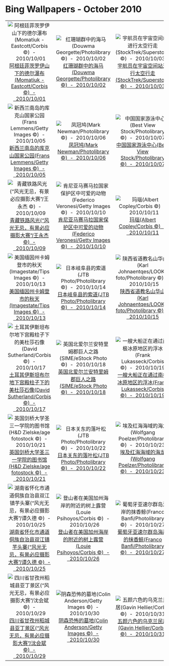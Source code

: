 # Bing Wallpapers - October 2010

| | | | |
|:-------------------------:|:-------------------------:|:-------------------------:|:-------------------------:|
| ![阿根廷菲茨罗伊山下的德尔瀑布(Momatiuk - Eastcott/Corbis ©)  -  2010/10/01](https://bing.ee123.net/img/cn/fhd/2010/10/01.jpg)[阿根廷菲茨罗伊山下的德尔瀑布(Momatiuk - Eastcott/Corbis ©)  -  2010/10/01](https://bing.ee123.net/img/cn/fhd/2010/10/01.jpg) | ![红珊瑚群中的海马(Douwma Georgette/Photolibrary ©)  -  2010/10/02](https://bing.ee123.net/img/cn/fhd/2010/10/02.jpg)[红珊瑚群中的海马(Douwma Georgette/Photolibrary ©)  -  2010/10/02](https://bing.ee123.net/img/cn/fhd/2010/10/02.jpg) | ![宇航员在宇宙空间站进行太空行走(StockTrek/Superstock ©)  -  2010/10/03](https://bing.ee123.net/img/cn/fhd/2010/10/03.jpg)[宇航员在宇宙空间站进行太空行走(StockTrek/Superstock ©)  -  2010/10/03](https://bing.ee123.net/img/cn/fhd/2010/10/03.jpg) | ![莫斯科红场上著名的大教堂(Cindy Miller Hopkins/DanitaDelimont.com ©)  -  2010/10/04](https://bing.ee123.net/img/cn/fhd/2010/10/04.jpg)[莫斯科红场上著名的大教堂(Cindy Miller Hopkins/DanitaDelimont.com ©)  -  2010/10/04](https://bing.ee123.net/img/cn/fhd/2010/10/04.jpg) |
| ![新西兰南岛的库克山国家公园(Frans Lemmens/Getty Images ©)  -  2010/10/05](https://bing.ee123.net/img/cn/fhd/2010/10/05.jpg)[新西兰南岛的库克山国家公园(Frans Lemmens/Getty Images ©)  -  2010/10/05](https://bing.ee123.net/img/cn/fhd/2010/10/05.jpg) | ![凤冠鸠(Mark Newman/Photolibrary ©)  -  2010/10/06](https://bing.ee123.net/img/cn/fhd/2010/10/06.jpg)[凤冠鸠(Mark Newman/Photolibrary ©)  -  2010/10/06](https://bing.ee123.net/img/cn/fhd/2010/10/06.jpg) | ![中国国家游泳中心(Best View Stock/Photolibrary ©)  -  2010/10/07](https://bing.ee123.net/img/cn/fhd/2010/10/07.jpg)[中国国家游泳中心(Best View Stock/Photolibrary ©)  -  2010/10/07](https://bing.ee123.net/img/cn/fhd/2010/10/07.jpg) | ![叙利亚帕尔米拉古城遗址(DEA/Photolibrary ©)  -  2010/10/08](https://bing.ee123.net/img/cn/fhd/2010/10/08.jpg)[叙利亚帕尔米拉古城遗址(DEA/Photolibrary ©)  -  2010/10/08](https://bing.ee123.net/img/cn/fhd/2010/10/08.jpg) |
| ![青藏铁路风光(“风光无忌，有景必应摄影大赛”/王永杰 ©)  -  2010/10/09](https://bing.ee123.net/img/cn/fhd/2010/10/09.jpg)[青藏铁路风光(“风光无忌，有景必应摄影大赛”/王永杰 ©)  -  2010/10/09](https://bing.ee123.net/img/cn/fhd/2010/10/09.jpg) | ![肯尼亚马赛马拉国家保护区中可爱的动物(Federico Veronesi/Getty Images ©)  -  2010/10/10](https://bing.ee123.net/img/cn/fhd/2010/10/10.jpg)[肯尼亚马赛马拉国家保护区中可爱的动物(Federico Veronesi/Getty Images ©)  -  2010/10/10](https://bing.ee123.net/img/cn/fhd/2010/10/10.jpg) | ![玛瑙(Albert Copley/Corbis ©)  -  2010/10/11](https://bing.ee123.net/img/cn/fhd/2010/10/11.jpg)[玛瑙(Albert Copley/Corbis ©)  -  2010/10/11](https://bing.ee123.net/img/cn/fhd/2010/10/11.jpg) | ![德国柏林，光之节上被装饰得五彩缤纷的勃兰登堡大门(Andreas Rentz/Getty Images ©)  -  2010/10/12](https://bing.ee123.net/img/cn/fhd/2010/10/12.jpg)[德国柏林，光之节上被装饰得五彩缤纷的勃兰登堡大门(Andreas Rentz/Getty Images ©)  -  2010/10/12](https://bing.ee123.net/img/cn/fhd/2010/10/12.jpg) |
| ![美国缅因州卡姆登市的秋天(Imagestate/Tips Images ©)  -  2010/10/13](https://bing.ee123.net/img/cn/fhd/2010/10/13.jpg)[美国缅因州卡姆登市的秋天(Imagestate/Tips Images ©)  -  2010/10/13](https://bing.ee123.net/img/cn/fhd/2010/10/13.jpg) | ![日本岐阜县的索道(JTB Photo/Photolibrary ©)  -  2010/10/14](https://bing.ee123.net/img/cn/fhd/2010/10/14.jpg)[日本岐阜县的索道(JTB Photo/Photolibrary ©)  -  2010/10/14](https://bing.ee123.net/img/cn/fhd/2010/10/14.jpg) | ![陕西省道教名山华山(Karl Johnaentqes/LOOK-foto/Photolibrary ©)  -  2010/10/15](https://bing.ee123.net/img/cn/fhd/2010/10/15.jpg)[陕西省道教名山华山(Karl Johnaentqes/LOOK-foto/Photolibrary ©)  -  2010/10/15](https://bing.ee123.net/img/cn/fhd/2010/10/15.jpg) | ![卢旺达维龙加山脉上的小麦梯田(George Steinmetz/Corbis ©)  -  2010/10/16](https://bing.ee123.net/img/cn/fhd/2010/10/16.jpg)[卢旺达维龙加山脉上的小麦梯田(George Steinmetz/Corbis ©)  -  2010/10/16](https://bing.ee123.net/img/cn/fhd/2010/10/16.jpg) |
| ![土耳其伊斯坦布尔地下宫殿柱子下的美杜莎石像(David Sutherland/Corbis ©)  -  2010/10/17](https://bing.ee123.net/img/cn/fhd/2010/10/17.jpg)[土耳其伊斯坦布尔地下宫殿柱子下的美杜莎石像(David Sutherland/Corbis ©)  -  2010/10/17](https://bing.ee123.net/img/cn/fhd/2010/10/17.jpg) | ![英国北爱尔兰安特里姆郡巨人之路(SIME/eStock Photo ©)  -  2010/10/18](https://bing.ee123.net/img/cn/fhd/2010/10/18.jpg)[英国北爱尔兰安特里姆郡巨人之路(SIME/eStock Photo ©)  -  2010/10/18](https://bing.ee123.net/img/cn/fhd/2010/10/18.jpg) | ![一艘大船正在通过南极冰原地区的浮冰(Frank Lukasseck/Corbis ©)  -  2010/10/19](https://bing.ee123.net/img/cn/fhd/2010/10/19.jpg)[一艘大船正在通过南极冰原地区的浮冰(Frank Lukasseck/Corbis ©)  -  2010/10/19](https://bing.ee123.net/img/cn/fhd/2010/10/19.jpg) | ![美国科罗拉多州圣胡安山脉(Phil Nelson/Photolibrary ©)  -  2010/10/20](https://bing.ee123.net/img/cn/fhd/2010/10/20.jpg)[美国科罗拉多州圣胡安山脉(Phil Nelson/Photolibrary ©)  -  2010/10/20](https://bing.ee123.net/img/cn/fhd/2010/10/20.jpg) |
| ![英国剑桥大学圣三一学院的图书馆(H&D Zielske/age fotostock ©)  -  2010/10/21](https://bing.ee123.net/img/cn/fhd/2010/10/21.jpg)[英国剑桥大学圣三一学院的图书馆(H&D Zielske/age fotostock ©)  -  2010/10/21](https://bing.ee123.net/img/cn/fhd/2010/10/21.jpg) | ![日本关东的落叶松(JTB Photo/Photolibrary ©)  -  2010/10/22](https://bing.ee123.net/img/cn/fhd/2010/10/22.jpg)[日本关东的落叶松(JTB Photo/Photolibrary ©)  -  2010/10/22](https://bing.ee123.net/img/cn/fhd/2010/10/22.jpg) | ![埃及红海海域的海龙(Wolfgang Poelzer/Photolibrary ©)  -  2010/10/23](https://bing.ee123.net/img/cn/fhd/2010/10/23.jpg)[埃及红海海域的海龙(Wolfgang Poelzer/Photolibrary ©)  -  2010/10/23](https://bing.ee123.net/img/cn/fhd/2010/10/23.jpg) | ![澳大利亚巴罗莎谷的葡萄园(Milton Wordley/Photolibrary ©)  -  2010/10/24](https://bing.ee123.net/img/cn/fhd/2010/10/24.jpg)[澳大利亚巴罗莎谷的葡萄园(Milton Wordley/Photolibrary ©)  -  2010/10/24](https://bing.ee123.net/img/cn/fhd/2010/10/24.jpg) |
| ![湖南省怀化市通道侗族自治县双江镇芋头寨(“风光无忌，有景必应摄影大赛”/谭久德 ©)  -  2010/10/25](https://bing.ee123.net/img/cn/fhd/2010/10/25.jpg)[湖南省怀化市通道侗族自治县双江镇芋头寨(“风光无忌，有景必应摄影大赛”/谭久德 ©)  -  2010/10/25](https://bing.ee123.net/img/cn/fhd/2010/10/25.jpg) | ![登山者在美国加州海岸的附近的树上露营(Louie Psihoyos/Corbis ©)  -  2010/10/26](https://bing.ee123.net/img/cn/fhd/2010/10/26.jpg)[登山者在美国加州海岸的附近的树上露营(Louie Psihoyos/Corbis ©)  -  2010/10/26](https://bing.ee123.net/img/cn/fhd/2010/10/26.jpg) | ![葡萄牙亚速尔群岛海岸的抹香鲸(Franco Banfi/Photolibrary ©)  -  2010/10/27](https://bing.ee123.net/img/cn/fhd/2010/10/27.jpg)[葡萄牙亚速尔群岛海岸的抹香鲸(Franco Banfi/Photolibrary ©)  -  2010/10/27](https://bing.ee123.net/img/cn/fhd/2010/10/27.jpg) | ![意大利威尼斯的圣马可广场(Estock/eStock Photo ©)  -  2010/10/28](https://bing.ee123.net/img/cn/fhd/2010/10/28.jpg)[意大利威尼斯的圣马可广场(Estock/eStock Photo ©)  -  2010/10/28](https://bing.ee123.net/img/cn/fhd/2010/10/28.jpg) |
| ![四川省甘孜州稻城县亚丁景区(“风光无忌，有景必应摄影大赛”/沈会斌 ©)  -  2010/10/29](https://bing.ee123.net/img/cn/fhd/2010/10/29.jpg)[四川省甘孜州稻城县亚丁景区(“风光无忌，有景必应摄影大赛”/沈会斌 ©)  -  2010/10/29](https://bing.ee123.net/img/cn/fhd/2010/10/29.jpg) | ![阴森恐怖的墓地(Colin Anderson/Getty Images ©)  -  2010/10/30](https://bing.ee123.net/img/cn/fhd/2010/10/30.jpg)[阴森恐怖的墓地(Colin Anderson/Getty Images ©)  -  2010/10/30](https://bing.ee123.net/img/cn/fhd/2010/10/30.jpg) | ![五颜六色的乌克兰民居(Gavin Hellier/Corbis ©)  -  2010/10/31](https://bing.ee123.net/img/cn/fhd/2010/10/31.jpg)[五颜六色的乌克兰民居(Gavin Hellier/Corbis ©)  -  2010/10/31](https://bing.ee123.net/img/cn/fhd/2010/10/31.jpg) |  |
